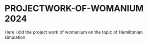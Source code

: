 # PROJECTWORK-OF-WOMANIUM 2024
Here i did the project work of womanium on the topic of Hamiltonian simulation
